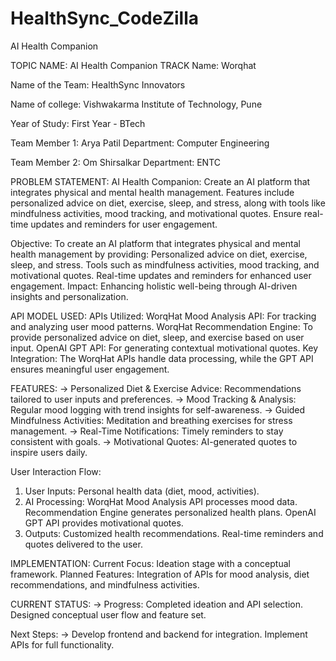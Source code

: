 # HealthSync_CodeZilla
AI Health Companion

TOPIC NAME: AI Health Companion
TRACK Name: Worqhat  

Name of the Team: HealthSync Innovators 

Name  of college: Vishwakarma Institute of Technology, Pune

Year of Study: First Year - BTech

Team Member 1: Arya Patil
Department: Computer Engineering

Team Member 2: Om Shirsalkar
Department: ENTC

PROBLEM STATEMENT: AI Health Companion: Create an AI platform that integrates physical and mental health management. Features include personalized advice on diet, exercise, sleep, and stress, along with tools like mindfulness activities, mood tracking, and motivational quotes. Ensure real-time updates and reminders for user engagement.

Objective:
To create an AI platform that integrates physical and mental health management by providing:
Personalized advice on diet, exercise, sleep, and stress.
Tools such as mindfulness activities, mood tracking, and motivational quotes.
Real-time updates and reminders for enhanced user engagement.
Impact:
Enhancing holistic well-being through AI-driven insights and personalization.

API MODEL USED: 
APIs Utilized:
WorqHat Mood Analysis API: For tracking and analyzing user mood patterns.
WorqHat Recommendation Engine: To provide personalized advice on diet, sleep, and exercise based on user input.
OpenAI GPT API: For generating contextual motivational quotes.
Key Integration:
The WorqHat APIs handle data processing, while the GPT API ensures meaningful user engagement.

FEATURES:
-> Personalized Diet & Exercise Advice:
Recommendations tailored to user inputs and preferences.
-> Mood Tracking & Analysis:
Regular mood logging with trend insights for self-awareness.
-> Guided Mindfulness Activities:
Meditation and breathing exercises for stress management.
-> Real-Time Notifications:
Timely reminders to stay consistent with goals.
-> Motivational Quotes:
AI-generated quotes to inspire users daily.

User Interaction Flow:

1. User Inputs: Personal health data (diet, mood, activities).
2. AI Processing:
WorqHat Mood Analysis API processes mood data.
Recommendation Engine generates personalized health plans.
OpenAI GPT API provides motivational quotes.
3. Outputs:
Customized health recommendations.
Real-time reminders and quotes delivered to the user.

IMPLEMENTATION:
Current Focus: Ideation stage with a conceptual framework.
Planned Features: Integration of APIs for mood analysis, diet recommendations, and mindfulness activities.

CURRENT STATUS:
-> Progress:
Completed ideation and API selection.
Designed conceptual user flow and feature set.

Next Steps:
-> Develop frontend and backend for integration.
Implement APIs for full functionality.

